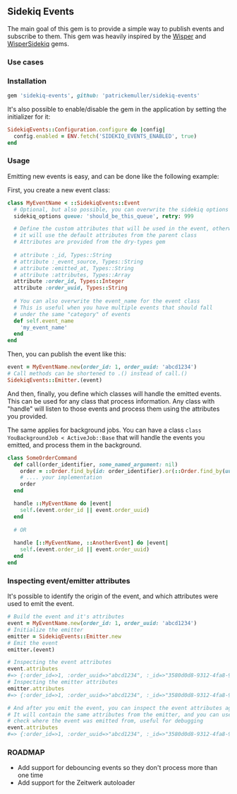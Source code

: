 ## Sidekiq Events

The main goal of this gem is to provide a simple way to publish events and subscribe to them.
This gem was heavily inspired by the [Wisper](https://github.com/krisleech/wisper) and [WisperSidekiq](https://github.com/krisleech/wisper-sidekiq) gems.

### Use cases

### Installation

```ruby
gem 'sidekiq-events', github: 'patrickemuller/sidekiq-events'
```

It's also possible to enable/disable the gem in the application by setting the initializer for it:

```ruby
SidekiqEvents::Configuration.configure do |config|
  config.enabled = ENV.fetch('SIDEKIQ_EVENTS_ENABLED', true)
end
```

### Usage

Emitting new events is easy, and can be done like the following example:

First, you create a new event class:

```ruby
class MyEventName < ::SidekiqEvents::Event
  # Optional, but also possible, you can overwrite the sidekiq options for the event
  sidekiq_options queue: 'should_be_this_queue', retry: 999

  # Define the custom attributes that will be used in the event, otherwise
  # it will use the default attributes from the parent class
  # Attributes are provided from the dry-types gem
  
  # attribute :_id, Types::String
  # attribute :_event_source, Types::String
  # attribute :emitted_at, Types::String
  # attribute :attributes, Types::Array
  attribute :order_id, Types::Integer
  attribute :order_uuid, Types::String
  
  # You can also overwrite the event_name for the event class
  # This is useful when you have multiple events that should fall
  # under the same "category" of events
  def self.event_name
    'my_event_name'
  end
end
```

Then, you can publish the event like this:
```ruby
event = MyEventName.new(order_id: 1, order_uuid: 'abcd1234')
# Call methods can be shortened to .() instead of call.()
SidekiqEvents::Emitter.(event)
```

And then, finally, you define which classes will handle the emitted events.
This can be used for any class that process information.
Any class with "handle" will listen to those events and process them using the attributes you provided.

The same applies for background jobs. You can have a class `class YouBackgroundJob < ActiveJob::Base` 
that will handle the events you emitted, and process them in the background.

```ruby
class SomeOrderCommand
  def call(order_identifier, some_named_argument: nil)
    order = ::Order.find_by(id: order_identifier).or(::Order.find_by(uuid: order_identifier))
    # .... your implementation
    order
  end

  handle ::MyEventName do |event|
    self.(event.order_id || event.order_uuid)
  end
  
  # OR
  
  handle [::MyEventName, ::AnotherEvent] do |event|
    self.(event.order_id || event.order_uuid)
  end
end
```

### Inspecting event/emitter attributes

It's possible to identify the origin of the event, and which attributes were used to emit the event.

```ruby
# Build the event and it's attributes
event = MyEventName.new(order_id: 1, order_uuid: 'abcd1234')
# Initialize the emitter
emitter = SidekiqEvents::Emitter.new
# Emit the event
emitter.(event)

# Inspecting the event attributes
event.attributes
#=> {:order_id=>1, :order_uuid=>"abcd1234", :_id=>"3580d0d8-9312-4fa8-9a3c-91e3288f0701", :_event_source=>nil, :emitted_at=>nil}
# Inspecting the emitter attributes
emitter.attributes
#=> {:order_id=>1, :order_uuid=>"abcd1234", :_id=>"3580d0d8-9312-4fa8-9a3c-91e3288f0701", :_event_source=>"SidekiqEvents::Emitter", :emitted_at=>Tue, 28 Jan 2025 16:12:44 -0800, :_event_class=>"MyEventName"}

# And after you emit the event, you can inspect the event attributes again to see the changes
# It will contain the same attributes from the emitter, and you can use that to
# check where the event was emitted from, useful for debugging
event.attributes
#=> {:order_id=>1, :order_uuid=>"abcd1234", :_id=>"3580d0d8-9312-4fa8-9a3c-91e3288f0701", :_event_source=>"SidekiqEvents::Emitter", :emitted_at=>Tue, 28 Jan 2025 16:12:44 -0800, :_event_class=>"MyEventName"}
```

### ROADMAP

- Add support for debouncing events so they don't process more than one time
- Add support for the Zeitwerk autoloader